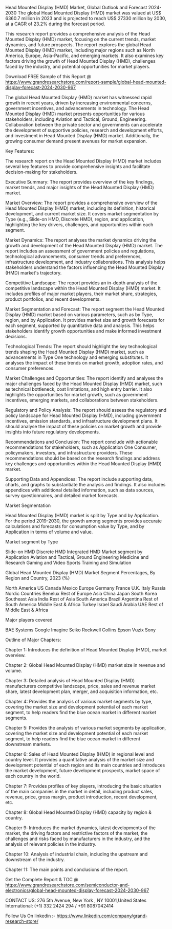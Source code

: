Head Mounted Display (HMD) Market, Global Outlook and Forecast 2024-2030
The global Head Mounted Display (HMD) market was valued at US$ 6360.7 million in 2023 and is projected to reach US$ 27330 million by 2030, at a CAGR of 23.2% during the forecast period.

This research report provides a comprehensive analysis of the Head Mounted Display (HMD) market, focusing on the current trends, market dynamics, and future prospects. The report explores the global Head Mounted Display (HMD) market, including major regions such as North America, Europe, Asia-Pacific, and emerging markets. It also examines key factors driving the growth of Head Mounted Display (HMD), challenges faced by the industry, and potential opportunities for market players.

Download FREE Sample of this Report @ https://www.grandresearchstore.com/report-sample/global-head-mounted-display-forecast-2024-2030-967

The global Head Mounted Display (HMD) market has witnessed rapid growth in recent years, driven by increasing environmental concerns, government incentives, and advancements in technology. The Head Mounted Display (HMD) market presents opportunities for various stakeholders, including Aviation and Tactical, Ground, Engineering. Collaboration between the private sector and governments can accelerate the development of supportive policies, research and development efforts, and investment in Head Mounted Display (HMD) market. Additionally, the growing consumer demand present avenues for market expansion.

Key Features:

The research report on the Head Mounted Display (HMD) market includes several key features to provide comprehensive insights and facilitate decision-making for stakeholders.

Executive Summary: The report provides overview of the key findings, market trends, and major insights of the Head Mounted Display (HMD) market.

Market Overview: The report provides a comprehensive overview of the Head Mounted Display (HMD) market, including its definition, historical development, and current market size. It covers market segmentation by Type (e.g., Slide-on HMD, Discrete HMD), region, and application, highlighting the key drivers, challenges, and opportunities within each segment.

Market Dynamics: The report analyses the market dynamics driving the growth and development of the Head Mounted Display (HMD) market. The report includes an assessment of government policies and regulations, technological advancements, consumer trends and preferences, infrastructure development, and industry collaborations. This analysis helps stakeholders understand the factors influencing the Head Mounted Display (HMD) market's trajectory.

Competitive Landscape: The report provides an in-depth analysis of the competitive landscape within the Head Mounted Display (HMD) market. It includes profiles of major market players, their market share, strategies, product portfolios, and recent developments.

Market Segmentation and Forecast: The report segment the Head Mounted Display (HMD) market based on various parameters, such as by Type, region, and by Application. It provides market size and growth forecasts for each segment, supported by quantitative data and analysis. This helps stakeholders identify growth opportunities and make informed investment decisions.

Technological Trends: The report should highlight the key technological trends shaping the Head Mounted Display (HMD) market, such as advancements in Type One technology and emerging substitutes. It analyses the impact of these trends on market growth, adoption rates, and consumer preferences.

Market Challenges and Opportunities: The report identify and analyses the major challenges faced by the Head Mounted Display (HMD) market, such as technical bottleneck, cost limitations, and high entry barrier. It also highlights the opportunities for market growth, such as government incentives, emerging markets, and collaborations between stakeholders.

Regulatory and Policy Analysis: The report should assess the regulatory and policy landscape for Head Mounted Display (HMD), including government incentives, emission standards, and infrastructure development plans. It should analyse the impact of these policies on market growth and provide insights into future regulatory developments.

Recommendations and Conclusion: The report conclude with actionable recommendations for stakeholders, such as Application One Consumer, policymakers, investors, and infrastructure providers. These recommendations should be based on the research findings and address key challenges and opportunities within the Head Mounted Display (HMD) market.

Supporting Data and Appendices: The report include supporting data, charts, and graphs to substantiate the analysis and findings. It also includes appendices with additional detailed information, such as data sources, survey questionnaires, and detailed market forecasts.

Market Segmentation

Head Mounted Display (HMD) market is split by Type and by Application. For the period 2019-2030, the growth among segments provides accurate calculations and forecasts for consumption value by Type, and by Application in terms of volume and value.

Market segment by Type

Slide-on HMD
Discrete HMD
Integrated HMD
Market segment by Application
Aviation and Tactical, Ground
Engineering
Medicine and Research
Gaming and Video
Sports
Training and Simulation

Global Head Mounted Display (HMD) Market Segment Percentages, By Region and Country, 2023 (%)

North America
US
Canada
Mexico
Europe
Germany
France
U.K.
Italy
Russia
Nordic Countries
Benelux
Rest of Europe
Asia
China
Japan
South Korea
Southeast Asia
India
Rest of Asia
South America
Brazil
Argentina
Rest of South America
Middle East & Africa
Turkey
Israel
Saudi Arabia
UAE
Rest of Middle East & Africa

Major players covered

BAE Systems
Google
Imagine
Seiko
Rockwell Collins
Epson
Vuzix
Sony

Outline of Major Chapters:

Chapter 1: Introduces the definition of Head Mounted Display (HMD), market overview.

Chapter 2: Global Head Mounted Display (HMD) market size in revenue and volume.

Chapter 3: Detailed analysis of Head Mounted Display (HMD) manufacturers competitive landscape, price, sales and revenue market share, latest development plan, merger, and acquisition information, etc.

Chapter 4: Provides the analysis of various market segments by type, covering the market size and development potential of each market segment, to help readers find the blue ocean market in different market segments.

Chapter 5: Provides the analysis of various market segments by application, covering the market size and development potential of each market segment, to help readers find the blue ocean market in different downstream markets.

Chapter 6: Sales of Head Mounted Display (HMD) in regional level and country level. It provides a quantitative analysis of the market size and development potential of each region and its main countries and introduces the market development, future development prospects, market space of each country in the world.

Chapter 7: Provides profiles of key players, introducing the basic situation of the main companies in the market in detail, including product sales, revenue, price, gross margin, product introduction, recent development, etc.

Chapter 8: Global Head Mounted Display (HMD) capacity by region & country.

Chapter 9: Introduces the market dynamics, latest developments of the market, the driving factors and restrictive factors of the market, the challenges and risks faced by manufacturers in the industry, and the analysis of relevant policies in the industry.

Chapter 10: Analysis of industrial chain, including the upstream and downstream of the industry.

Chapter 11: The main points and conclusions of the report.

Get the Complete Report & TOC @ https://www.grandresearchstore.com/semiconductor-and-electronics/global-head-mounted-display-forecast-2024-2030-967

CONTACT US:
276 5th Avenue, New York , NY 10001,United States
International: (+1) 332 2424 294 / +91 8087042414

Follow Us On linkedin :- https://www.linkedin.com/company/grand-research-store/

